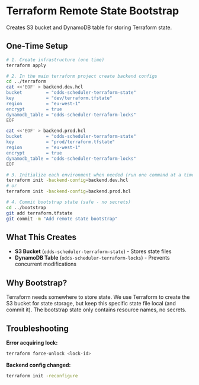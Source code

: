 # Terraform Remote State Bootstrap

Creates S3 bucket and DynamoDB table for storing Terraform state.

## One-Time Setup

```bash
# 1. Create infrastructure (one time)
terraform apply

# 2. In the main terraform project create backend configs
cd ../terraform
cat <<'EOF' > backend.dev.hcl
bucket         = "odds-scheduler-terraform-state"
key            = "dev/terraform.tfstate"
region         = "eu-west-1"
encrypt        = true
dynamodb_table = "odds-scheduler-terraform-locks"
EOF

cat <<'EOF' > backend.prod.hcl
bucket         = "odds-scheduler-terraform-state"
key            = "prod/terraform.tfstate"
region         = "eu-west-1"
encrypt        = true
dynamodb_table = "odds-scheduler-terraform-locks"
EOF

# 3. Initialize each environment when needed (run one command at a time)
terraform init -backend-config=backend.dev.hcl
# or
terraform init -backend-config=backend.prod.hcl

# 4. Commit bootstrap state (safe - no secrets)
cd ../bootstrap
git add terraform.tfstate
git commit -m "Add remote state bootstrap"
```

## What This Creates

- **S3 Bucket** (`odds-scheduler-terraform-state`) - Stores state files
- **DynamoDB Table** (`odds-scheduler-terraform-locks`) - Prevents concurrent modifications

## Why Bootstrap?

Terraform needs somewhere to store state. We use Terraform to create the S3 bucket for state storage, but keep this specific state file local (and commit it). The bootstrap state only contains resource names, no secrets.

## Troubleshooting

**Error acquiring lock:**
```bash
terraform force-unlock <lock-id>
```

**Backend config changed:**
```bash
terraform init -reconfigure
```
